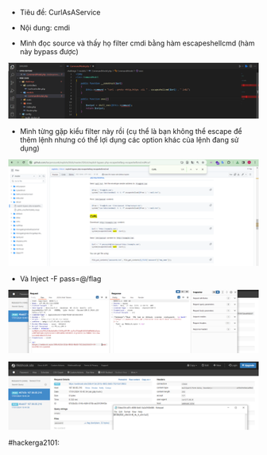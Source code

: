 - Tiêu đề: CurlAsAService
- Nội dung: cmdi

- Mình đọc source và thấy họ filter cmdi bằng hàm escapeshellcmd (hàm này bypass được)

![Alt text](<../image/38.1.png>)

- Mình từng gặp kiểu filter này rồi (cụ thể là bạn không thể escape để thêm lệnh nhưng có thể lợi dụng các option khác của lệnh đang sử dụng) 

![Alt text](<../image/38.2.png>)

- Và Inject -F pass=@/flag

![Alt text](<../image/38.3.png>)

![Alt text](<../image/38.4.png>)

#hackerga2101: